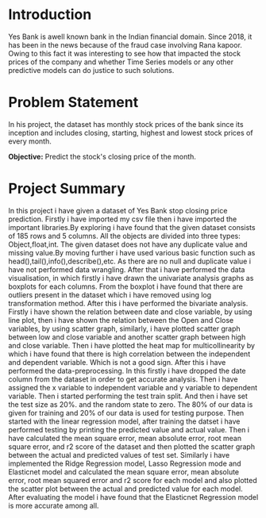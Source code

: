 # Introduction
Yes Bank is awell known bank in the Indian financial domain. Since 2018, it has been in the news because of the fraud case involving Rana kapoor. Owing to this fact it was interesting to see how that impacted the stock prices of the company and whether Time Series models or any other predictive models can do justice to such solutions.
 
 # **Problem Statement**
 In his project, the dataset has monthly stock prices of the bank since its inception and includes closing, starting, highest and lowest stock prices of every month.

**Objective:** Predict the stock's closing price of the month.

# **Project Summary**
In this project i have given a dataset of Yes Bank stop closing price prediction. Firstly i have imported my csv file then i have imported the important libraries.By exploring i have found that the given dataset consists of 185 rows and 5 columns. All the objects are divided into three types: Object,float,int. The given dataset does not have any duplicate value and missing value.By moving further i have used various basic function such as head(),tail(),info(),describe(),etc. As there are no null and duplicate value i have not performed data wrangling. After that i have performed the data visualisation, in which firstly i have drawn the univariate analysis graphs as boxplots for each columns. From the boxplot i have found that there are outliers present in the dataset which i have removed using log transformation method. After this i have performed the bivariate analysis. Firstly i have shown the relation between date and close variable, by using line plot, then i have shown the relation between the Open and Close variables, by using scatter graph, similarly, i have plotted scatter graph between low and close variable and another scatter graph between high and close variable. Then i have plotted the heat map for multicollinearity by which i have found that there is high correlation between the independent and dependent variable. Which is not a good sign. After this i have performed the data-preprocessing. In this firstly i have dropped the date column from the dataset in order to get accurate analysis. Then i have assigned the x variable to independent variable and y variable to dependent variable. Then i started performing the test train split. And then i have set the test size as 20%. and the random state to zero. The 80% of our data is given for training and 20% of our data is used for testing purpose. Then started with the linear regression model, after training the datset i have performed testing by printing the predicted value and actual value. Then i have calculated the mean square error, mean absolute error, root mean square error, and r2 score of the dataset and then plotted the scatter graph between the actual and predicted values of test set. Similarly i have implemented the Ridge Regression model, Lasso Regression mode and Elasticnet model and calculated the mean square error, mean absolute error, root mean squared error and r2 score for each model and also plotted the scatter plot between the actual and predicted value for each model. After evaluating the model i have found that the Elasticnet Regression model is more accurate among all.
